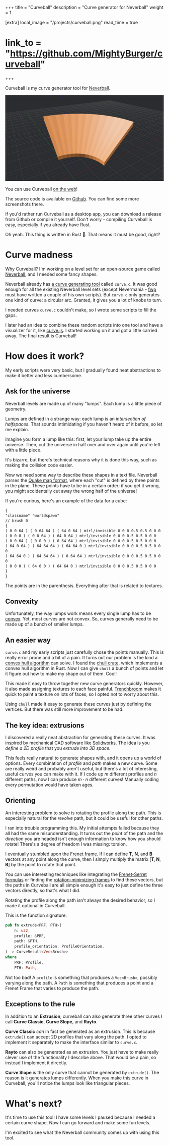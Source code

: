 +++
title = "Curveball"
description = "Curve generator for Neverball"
weight = 1

[extra]
local_image = "/projects/curveball.png"
read_time = true
# link_to = "https://github.com/MightyBurger/curveball"
+++

Curveball is my curve generator tool for [Neverball].

![curveball logo](/projects/curveball.png)

You can use Curveball [on the web](https://curveball.mightyburger.net)!

The source code is available on [Github](https://github.com/MightyBurger/curveball). You can find some more screenshots there.

If you'd rather run Curveball as a desktop app, you can download a release from Github or compile it yourself. Don't worry - compiling Curveball is easy, especially if you already have Rust.

Oh yeah. This thing is written in Rust 🦀. That means it must be good, right?

# Curve madness

Why Curveball? I'm working on a level set for an open-source game called [Neverball], and I needed some fancy shapes.

Neverball already has [a curve generating tool](https://github.com/Neverball/neverball/blob/master/contrib/curve.c) called `curve.c`. It was good enough for all the existing Neverball level sets (except Nevermania - [fwp](https://github.com/fwp) must have written a couple of his own scripts). But `curve.c` only generates one kind of curve: a circular arc. Granted, it gives you a lot of knobs to turn.

I needed curves `curve.c` couldn't make, so I wrote some scripts to fill the gaps.

I later had an idea to combine these random scripts into one tool and have a visualizer for it, like [curve.js](https://play.neverball.org/curve.js/). I started working on it and got a little carried away. The final result is Curveball!

# How does it work?

My early scripts were very basic, but I gradually found neat abstractions to make it better and less cumbersome.

## Ask for the universe

Neverball levels are made up of many "lumps". Each lump is a little piece of geometry.

Lumps are defined in a strange way: each lump is an *intersection of halfspaces*. That sounds intimidating if you haven't heard of it before, so let me explain.

Imagine you form a lump like this: first, let your lump take up the entire universe. Then, cut the universe in half over and over again until you're left with a little piece.

It's bizarre, but there's technical reasons why it is done this way, such as making the collision code easier.

Now we need some way to describe these shapes in a text file. Neverball parses the [Quake map format](https://quakewiki.org/wiki/Quake_Map_Format), where each "cut" is defined by three points in the plane. These points have to be in a certain order; if you get it wrong, you might accidentally cut away the wrong half of the universe!

If you're curious, here's an example of the data for a cube:
```QUAKE
{
"classname" "worldspawn"
// brush 0
{
( 0 0 64 ) ( 0 64 64 ) ( 64 0 64 ) mtrl/invisible 0 0 0 0.5 0.5 0 0 0
( 0 0 0 ) ( 0 0 64 ) ( 64 0 64 ) mtrl/invisible 0 0 0 0.5 0.5 0 0 0
( 0 0 64 ) ( 0 0 0 ) ( 0 64 64 ) mtrl/invisible 0 0 0 0.5 0.5 0 0 0
( 64 0 64 ) ( 64 64 64 ) ( 64 64 0 ) mtrl/invisible 0 0 0 0.5 0.5 0 0 0
( 64 64 0 ) ( 64 64 64 ) ( 0 64 64 ) mtrl/invisible 0 0 0 0.5 0.5 0 0 0
( 0 0 0 ) ( 64 0 0 ) ( 64 64 0 ) mtrl/invisible 0 0 0 0.5 0.5 0 0 0
}
}
```

The points are in the parenthesis. Everything after that is related to textures.

## Convexity

Unfortunately, the way lumps work means every single lump has to be [convex](https://en.wikipedia.org/wiki/Convex_polytope). Yet, most curves are not convex. So, curves generally need to be made up of a bunch of smaller lumps.

## An easier way

`curve.c` and my early scripts just carefully chose the points manually. This is really error prone and a bit of a pain. It turns out our problem is the kind a [convex hull algorithm](https://en.wikipedia.org/wiki/Convex_hull_algorithms) can solve. I found the [chull crate](https://crates.io/crates/chull), which implements a convex hull algorithm in Rust. Now I can give `chull` a bunch of points and let it figure out how to make my shape out of them. Cool!

This made it easy to throw together new curve generators quickly. However, it also made assigning textures to each face painful. [Trenchbroom](https://trenchbroom.github.io/) makes it quick to paint a texture on lots of faces, so I opted not to worry about this.

Using `chull` made it easy to generate these curves just by defining the vertices. But there was still more improvement to be had.

## The key idea: extrusions

I discovered a really neat abstraction for generating these curves. It was inspired by mechanical CAD software like [Solidworks](https://www.solidworks.com/). The idea is you *define a 2D profile* that you *extrude into 3D space*.

This feels really natural to generate shapes with, and it opens up a world of options. Every combination of *profile* and *path* makes a new curve. Some are really weird and probably aren't useful, but there's a lot of interesting, useful curves you can make with it. If I code up $m$ different profiles and $n$ different paths, now I can produce $m \cdot n$ different curves! Manually coding every permutation would have taken ages.

## Orienting

An interesting problem to solve is rotating the profile along the path. This is especially natural for the *revolve* path, but it could be useful for other paths.

I ran into trouble programming this. My initial attempts failed because they all had the same misunderstanding. It turns out the *point* of the path and the *direction* you are headed isn't enough information to know how you should rotate! There's a degree of freedom I was missing: torsion.

I eventually stumbled upon the [Frenet frame](https://en.wikipedia.org/wiki/Frenet%E2%80%93Serret_formulas). If I can define $\mathbf{T}$, $\mathbf{N}$, and $\mathbf{B}$ vectors at any point along the curve, then I simply multiply the matrix $\left[ \mathbf{T}, \mathbf{N}, \mathbf{B} \right]$ by the point to rotate that point.

You can use interesting techniques like integrating the [Frenet-Serret formulas](https://en.wikipedia.org/wiki/Frenet%E2%80%93Serret_formulas) or finding the [rotation-minimizing frames](https://medium.com/intuition/lockdown-geometry-rotation-minimizing-frames-ff373d2f355b) to find these vectors, but the paths in Curveball are all simple enough it's easy to just define the three vectors directly, so that's what I did.

Rotating the profile along the path isn't always the desired behavior, so I made it optional in Curveball.

This is the function signature:

```rust
pub fn extrude<PRF, PTH>(
    n: u32,
    profile: &PRF,
    path: &PTH,
    profile_orientation: ProfileOrientation,
) -> CurveResult<Vec<Brush>>
where
    PRF: Profile,
    PTH: Path,
```

Not too bad! A `profile` is something that produces a `Vec<Brush>`, possibly varying along the path. A `Path` is something that produces a point and a Frenet Frame that varies to produce the path.

## Exceptions to the rule

In addition to an **Extrusion**, curveball can also generate three other curves I call **Curve Classic**, **Curve Slope**, and **Rayto**.

**Curve Classic** *can* in fact be generated as an extrusion. This is because `extrude()` can accept 2D profiles that vary along the path. I opted to implement it separately to make the interface similar to `curve.c`.

**Rayto** can also be generated as an extrusion. You just have to make really clever use of the functionality I describe above. That would be a pain, so instead I implement it directly.

**Curve Slope** is the only curve that cannot be generated by `extrude()`. The reason is it generates lumps differently. When you make this curve in Curveball, you'll notice the lumps look like triangular pieces.

# What's next?

It's time to use this tool! I have some levels I paused because I needed a certain curve shape. Now I can go forward and make some fun levels.

I'm excited to see what the Neverball community comes up with using this tool.

[Neverball]: https://neverball.org/
